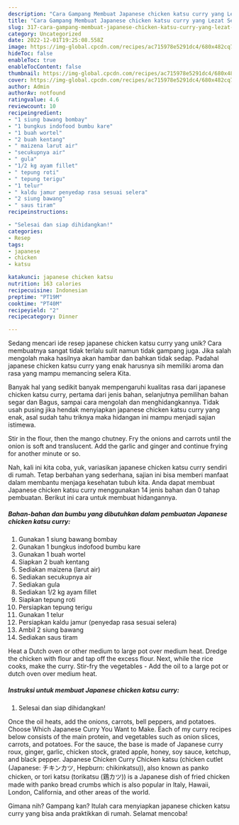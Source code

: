 ```yaml
---
description: "Cara Gampang Membuat Japanese chicken katsu curry yang Lezat Sekali"
title: "Cara Gampang Membuat Japanese chicken katsu curry yang Lezat Sekali"
slug: 317-cara-gampang-membuat-japanese-chicken-katsu-curry-yang-lezat-sekali
category: Uncategorized
date: 2022-12-01T19:25:08.558Z
image: https://img-global.cpcdn.com/recipes/ac715978e5291dc4/680x482cq70/japanese-chicken-katsu-curry-foto-resep-utama.jpg
hideToc: false
enableToc: true
enableTocContent: false
thumbnail: https://img-global.cpcdn.com/recipes/ac715978e5291dc4/680x482cq70/japanese-chicken-katsu-curry-foto-resep-utama.jpg
cover: https://img-global.cpcdn.com/recipes/ac715978e5291dc4/680x482cq70/japanese-chicken-katsu-curry-foto-resep-utama.jpg
author: Admin
authorAv: notfound
ratingvalue: 4.6
reviewcount: 10
recipeingredient:
- "1 siung bawang bombay"
- "1 bungkus indofood bumbu kare"
- "1 buah wortel"
- "2 buah kentang"
- " maizena larut air"
- "secukupnya air"
- " gula"
- "1/2 kg ayam fillet"
- " tepung roti"
- " tepung terigu"
- "1 telur"
- " kaldu jamur penyedap rasa sesuai selera"
- "2 siung bawang"
- " saus tiram"
recipeinstructions:

- "Selesai dan siap dihidangkan!"
categories:
- Resep
tags:
- japanese
- chicken
- katsu

katakunci: japanese chicken katsu 
nutrition: 163 calories
recipecuisine: Indonesian
preptime: "PT19M"
cooktime: "PT40M"
recipeyield: "2"
recipecategory: Dinner

---
```





Sedang mencari ide resep japanese chicken katsu curry yang unik? Cara membuatnya sangat tidak terlalu sulit namun tidak gampang juga. Jika salah mengolah maka hasilnya akan hambar dan bahkan tidak sedap. Padahal japanese chicken katsu curry yang enak harusnya sih memiliki aroma dan rasa yang mampu memancing selera Kita.





Banyak hal yang sedikit banyak mempengaruhi kualitas rasa dari japanese chicken katsu curry, pertama dari jenis bahan, selanjutnya pemilihan bahan segar dan Bagus, sampai cara mengolah dan menghidangkannya. Tidak usah pusing jika hendak menyiapkan japanese chicken katsu curry yang enak,      asal sudah tahu triknya maka hidangan ini mampu menjadi sajian istimewa.














Stir in the flour, then the mango chutney. Fry the onions and carrots until the onion is soft and translucent. Add the garlic and ginger and continue frying for another minute or so.






Nah, kali ini kita coba, yuk, variasikan japanese chicken katsu curry sendiri di rumah. Tetap berbahan yang sederhana, sajian ini bisa memberi manfaat dalam membantu menjaga kesehatan tubuh kita. Anda dapat membuat Japanese chicken katsu curry menggunakan 14 jenis bahan dan 0 tahap pembuatan. Berikut ini cara untuk membuat hidangannya.

<!--inarticleads1-->

##### Bahan-bahan dan bumbu yang dibutuhkan dalam pembuatan Japanese chicken katsu curry:

1. Gunakan 1 siung bawang bombay
1. Gunakan 1 bungkus indofood bumbu kare
1. Gunakan 1 buah wortel
1. Siapkan 2 buah kentang
1. Sediakan  maizena (larut air)
1. Sediakan secukupnya air
1. Sediakan  gula
1. Sediakan 1/2 kg ayam fillet
1. Siapkan  tepung roti
1. Persiapkan  tepung terigu
1. Gunakan 1 telur
1. Persiapkan  kaldu jamur (penyedap rasa sesuai selera)
1. Ambil 2 siung bawang
1. Sediakan  saus tiram


Heat a Dutch oven or other medium to large pot over medium heat. Dredge the chicken with flour and tap off the excess flour. Next, while the rice cooks, make the curry. Stir-fry the vegetables - Add the oil to a large pot or dutch oven over medium heat. 

<!--inarticleads2-->

##### Instruksi untuk membuat Japanese chicken katsu curry:


1. Selesai dan siap dihidangkan!

Once the oil heats, add the onions, carrots, bell peppers, and potatoes. Choose Which Japanese Curry You Want to Make. Each of my curry recipes below consists of the main protein, and vegetables such as onion slices, carrots, and potatoes. For the sauce, the base is made of Japanese curry roux, ginger, garlic, chicken stock, grated apple, honey, soy sauce, ketchup, and black pepper. Japanese Chicken Curry Chicken katsu (chicken cutlet (Japanese: チキンカツ, Hepburn: chikinkatsu)), also known as panko chicken, or tori katsu (torikatsu (鶏カツ)) is a Japanese dish of fried chicken made with panko bread crumbs which is also popular in Italy, Hawaii, London, California, and other areas of the world. 

Gimana nih? Gampang kan? Itulah cara menyiapkan japanese chicken katsu curry yang bisa anda praktikkan di rumah. Selamat mencoba!

